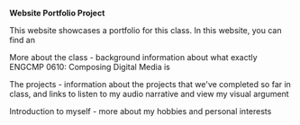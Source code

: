 **Website Portfolio Project**

This website showcases a portfolio for this class. In this website, you can find an 

More about the class - background information about what exactly ENGCMP 0610: Composing Digital Media is 

The projects - information about the projects that we've completed so far in class, and links to listen to my audio narrative and view my visual argument

Introduction to myself - more about my hobbies and personal interests 
